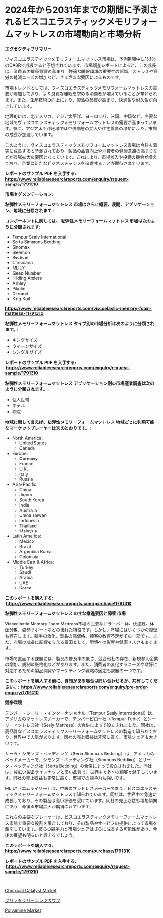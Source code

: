 <p><h1>2024年から2031年までの期間に予測されるビスコエラスティックメモリフォームマットレスの市場動向と市場分析</h1></p><p><strong>エグゼクティブサマリー</strong></p>
<p><p>ヴィスコエラスティックメモリフォームマットレス市場は、予測期間中に13.1％のCAGRで成長すると予想されています。市場調査レポートによると、この成長は、消費者の健康意識の高まり、快適な睡眠環境の重要性の認識、ストレスや疲労の軽減ニーズの増加など、さまざまな要因によるものです。</p><p>市場トレンドとしては、ヴィスコエラスティックメモリフォームマットレスの需要が増加しており、より良質な睡眠を求める消費者が増えていることが挙げられます。また、生産技術の向上により、製品の品質が高まり、快適性や耐久性が向上しています。</p><p>地理的には、北アメリカ、アジア太平洋、ヨーロッパ、米国、中国など、主要な地域でヴィスコエラスティックメモリフォームマットレスの需要が高まっています。特に、アジア太平洋地域では中流階層の拡大や住宅需要の増加により、市場の成長が加速しています。</p><p>このように、ヴィスコエラスティックメモリフォームマットレス市場は今後も着実に成長すると予測されており、製品の品質向上や消費者の健康意識の高まりなどが市場拡大の要因となっています。これにより、市場参入や投資の機会が増えており、企業は新たなビジネスチャンスを追求することが期待されています。</p></p>
<p><strong>レポートのサンプル PDF を入手する: <a href="https://www.reliableresearchreports.com/enquiry/request-sample/1791310">https://www.reliableresearchreports.com/enquiry/request-sample/1791310</a></strong></p>
<p><strong>市場セグメンテーション:</strong></p>
<p><strong> 粘弾性メモリーフォームマットレス 市場はさらに概要、展開、アプリケーション、地域に分類されます :</strong></p>
<p><strong>コンポーネントに関しては、 粘弾性メモリーフォームマットレス 市場は次のように分類されます: &nbsp;</strong></p>
<p><ul><li>Tempur Sealy International</li><li>Serta Simmons Bedding</li><li>Sinomax</li><li>Sleemon</li><li>Recticel</li><li>Corsicana</li><li>MLILY</li><li>Sleep Number</li><li>Hilding Anders</li><li>Ashley</li><li>Pikolin</li><li>Derucci</li><li>King Koil</li></ul></p>
<p><strong><a href="https://www.reliableresearchreports.com/viscoelastic-memory-foam-mattress-r1791310">https://www.reliableresearchreports.com/viscoelastic-memory-foam-mattress-r1791310</a></strong></p>
<p><strong> 粘弾性メモリーフォームマットレス タイプ別の市場分析は次のように分類されます。:</strong></p>
<p><ul><li>キングサイズ</li><li>クイーンサイズ</li><li>シングルサイズ</li></ul></p>
<p><strong>レポートのサンプル PDF を入手する: &nbsp;<a href="https://www.reliableresearchreports.com/enquiry/request-sample/1791310">https://www.reliableresearchreports.com/enquiry/request-sample/1791310</a></strong></p>
<p><strong> 粘弾性メモリーフォームマットレス アプリケーション別の市場産業調査は次のように分類されます。:</strong></p>
<p><ul><li>個人世帯</li><li>ホテル</li><li>病院</li></ul></p>
<p><strong>地域に関して言えば、粘弾性メモリーフォームマットレス 地域ごとに利用可能なマーケットプレーヤーは次のとおりです。:</strong></p>
<p><ul>
    <li>
        North America:
        <ul>
            <li>United States</li>
            <li>Canada</li>
        </ul>
    </li>
    <li>
        Europe:
        <ul>
            <li>Germany</li>
            <li>France</li>
            <li>U.K.</li>
            <li>Italy</li>
            <li>Russia</li>
        </ul>
    </li>
    <li>
        Asia-Pacific:
        <ul>
            <li>China</li>
            <li>Japan</li>
            <li>South Korea</li>
            <li>India</li>
            <li>Australia</li>
            <li>China Taiwan</li>
            <li>Indonesia</li>
            <li>Thailand</li>
            <li>Malaysia</li>
        </ul>
    </li>
    <li>
        Latin America:
        <ul>
            <li>Mexico</li>
            <li>Brazil</li>
            <li>Argentina Korea</li>
            <li>Colombia</li>
        </ul>
    </li>
    <li>
        Middle East & Africa:
        <ul>
            <li>Turkey</li>
            <li>Saudi</li>
            <li>Arabia</li>
            <li>UAE</li>
            <li>Korea</li>
        </ul>
    </li>
    </ul></p>
<p><strong>このレポートを購入する: &nbsp;<a href="https://www.reliableresearchreports.com/purchase/1791310">https://www.reliableresearchreports.com/purchase/1791310</a></strong></p>
<p><strong>粘弾性メモリーフォームマットレス の主な推進要因と障壁 市場</strong></p>
<p><p>Viscoelastic Memory Foam Mattress市場の主要なドライバーは、快適性、体圧分散、姿勢サポートなどの優れた特性です。しかし、市場にはいくつかの障壁も存在します。競争の激化、製品の高価格、顧客の教育不足がその一部です。また、市場の成長に影響を与える要因として、環境への影響や健康リスクもあります。</p><p>市場で直面する課題には、製品の普及率の低さ、競合他社の存在、新規参入企業の増加、規制の厳格化などがあります。また、消費者の変化するニーズや嗜好に対応するための製品開発やマーケティング戦略の適応も課題の一つです。</p></p>
<p><strong>このレポートを購入する前に、質問がある場合は問い合わせるか、共有してください。:&nbsp; <a href="https://www.reliableresearchreports.com/enquiry/pre-order-enquiry/1791310">https://www.reliableresearchreports.com/enquiry/pre-order-enquiry/1791310</a></strong></p>
<p><strong>競争環境</strong></p>
<p><p>テンパー・シーリー・インターナショナル（Tempur Sealy International）は、アメリカのマットレスメーカーで、テンパーピロー社（Tempur-Pedic）とシーリーマットレス社（Sealy Mattress）の合併によって設立されました。同社は、高品質なビスコエラスティックメモリーフォームマットレスの製造で知られており、世界中で人気があります。同社の売上収益は非常に高く、市場シェアも大きいです。</p><p>サータ・シモンズ・ベッディング（Serta Simmons Bedding）は、アメリカのベッドメーカーで、シモンズ・ベッディング社（Simmons Bedding）とサータ・ベッディング社（Serta Bedding）の合併によって設立されました。同社は、幅広い製品ラインナップと高い品質で、世界中で多くの顧客を魅了しています。同社の売上収益も非常に高く、市場での競争力も強いです。</p><p>MLILY（エムライリー）は、中国のマットレスメーカーであり、ビスコエラスティックメモリーフォームマットレスで知られています。同社は、世界中で急速に成長しており、その製品は高い評価を受けています。同社の売上収益も増加傾向にあり、今後の市場拡大が期待されています。</p><p>これらの主要なプレーヤーは、ビスコエラスティックメモリーフォームマットレス市場で重要な役割を果たしており、その製品やサービスの提供によって市場を牽引しています。彼らの競争力と市場シェアはさらに成長する可能性があり、今後の展望も明るいと言えるでしょう。</p></p>
<p><strong>このレポートを購入する: &nbsp; <a href="https://www.reliableresearchreports.com/purchase/1791310">https://www.reliableresearchreports.com/purchase/1791310</a></strong></p>
<p><strong>レポートのサンプル PDF を入手する: &nbsp;<a href="https://www.reliableresearchreports.com/enquiry/request-sample/1791310">https://www.reliableresearchreports.com/enquiry/request-sample/1791310</a></strong><strong></strong></p>
<p>&nbsp;</p>
<p><p><a href="https://www.linkedin.com/pulse/chemical-catalyst-market-centers-aspects-growth-share-5ceqe?trackingId=g0UndyDQQYcoUqlY6gZCMA%3D%3D">Chemical Catalyst Market</a></p><p><a href="https://github.com/zoetazuur/Market-Research-Report-List-1/blob/main/593676821913.md">プリンタクリーニングスワブ</a></p><p><a href="https://www.linkedin.com/pulse/polyamine-market-size-global-industry-overview-segmentation-pxpee?trackingId=bxqb5cTM537JXRolKLHUQg%3D%3D">Polyamine Market</a></p></p>
